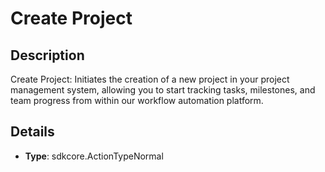 
# Create Project

## Description

Create Project: Initiates the creation of a new project in your project management system, allowing you to start tracking tasks, milestones, and team progress from within our workflow automation platform.

## Details

- **Type**: sdkcore.ActionTypeNormal
